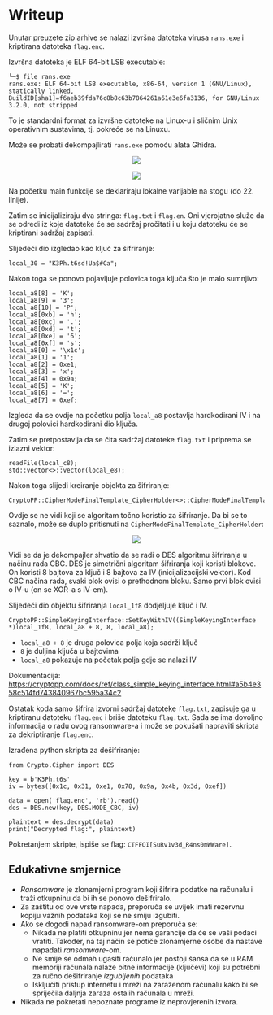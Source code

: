 # Writeup

Unutar preuzete zip arhive se nalazi izvršna datoteka virusa ```rans.exe``` i kriptirana datoteka ```flag.enc```.

Izvršna datoteka je ELF 64-bit LSB executable:
```
└─$ file rans.exe
rans.exe: ELF 64-bit LSB executable, x86-64, version 1 (GNU/Linux), statically linked, BuildID[sha1]=f6aeb39fda76c8b8c63b7864261a61e3e6fa3136, for GNU/Linux 3.2.0, not stripped

```

To je standardni format za izvršne datoteke na Linux-u i sličnim Unix operativnim sustavima, tj. pokreće se na Linuxu.

Može se probati dekompajlirati ```rans.exe``` pomoću alata Ghidra.

<p align="center">
 <a href="https://github.com/user-attachments/assets/c58d74d6-9a28-4bc9-9740-cc070e3ba509?raw=true" target="_blank">
  <img src="https://github.com/user-attachments/assets/c58d74d6-9a28-4bc9-9740-cc070e3ba509"/>
  <a/>
<p/>

<p align="center">
 <a href="https://github.com/user-attachments/assets/cd0d8b9d-4f93-4fb0-9ec8-08af63476ab4?raw=true" target="_blank">
  <img src="https://github.com/user-attachments/assets/cd0d8b9d-4f93-4fb0-9ec8-08af63476ab4"/>
  <a/>
<p/>

Na početku main funkcije se deklariraju lokalne varijable na stogu (do 22. linije).

Zatim se inicijaliziraju dva stringa: ```flag.txt``` i ```flag.en```. Oni vjerojatno služe da se odredi iz koje datoteke će se sadržaj pročitati i u koju datoteku će se kriptirani sadržaj zapisati.

Slijedeći dio izgledao kao ključ za šifriranje:

```
local_30 = "K3Ph.t6sd!Ua$#Ca";
```

Nakon toga se ponovo pojavljuje polovica toga ključa što je malo sumnjivo:
```
local_a8[8] = 'K';
local_a8[9] = '3';
local_a8[10] = 'P';
local_a8[0xb] = 'h';
local_a8[0xc] = '.';
local_a8[0xd] = 't';
local_a8[0xe] = '6';
local_a8[0xf] = 's';
local_a8[0] = '\x1c';
local_a8[1] = '1';
local_a8[2] = 0xe1;
local_a8[3] = 'x';
local_a8[4] = 0x9a;
local_a8[5] = 'K';
local_a8[6] = '=';
local_a8[7] = 0xef;
```

Izgleda da se ovdje na početku polja ```local_a8``` postavlja hardkodirani IV i na drugoj polovici hardkodirani dio ključa.

Zatim se pretpostavlja da se čita sadržaj datoteke ```flag.txt``` i priprema se izlazni vektor:
```
readFile(local_c8);
std::vector<>::vector(local_e8);
```

Nakon toga slijedi kreiranje objekta za šifriranje:
```
CryptoPP::CipherModeFinalTemplate_CipherHolder<>::CipherModeFinalTemplate_CipherHolder(local_1f8);
```

Ovdje se ne vidi koji se algoritam točno koristio za šifriranje. Da bi se to saznalo, može se duplo pritisnuti na ```CipherModeFinalTemplate_CipherHolder```:

<p align="center">
 <a href="https://github.com/user-attachments/assets/051d66a7-5f1f-4998-9e99-d02078fe1556?raw=true" target="_blank">
  <img src="https://github.com/user-attachments/assets/051d66a7-5f1f-4998-9e99-d02078fe1556"/>
  <a/>
<p/>

Vidi se da je dekompajler shvatio da se radi o DES algoritmu šifriranja u načinu rada CBC.
DES je simetrični algoritam šifriranja koji koristi blokove. On koristi 8 bajtova za ključ i 8 bajtova za IV (inicijalizacijski vektor).
Kod CBC načina rada, svaki blok ovisi o prethodnom bloku. Samo prvi blok ovisi o IV-u (on se XOR-a s IV-em).


Slijedeći dio objektu šifriranja ```local_1f8``` dodjeljuje ključ i IV.

```
CryptoPP::SimpleKeyingInterface::SetKeyWithIV((SimpleKeyingInterface *)local_1f8, local_a8 + 8, 8, local_a8);
```

 - ```local_a8 + 8``` je druga polovica polja koja sadrži ključ
 - ```8``` je duljina ključa u bajtovima
 - ```local_a8``` pokazuje na početak polja gdje se nalazi IV


Dokumentacija: https://cryptopp.com/docs/ref/class_simple_keying_interface.html#a5b4e358c514fd743840967bc595a34c2

Ostatak koda samo šifrira izvorni sadržaj datoteke ```flag.txt```, zapisuje ga u kriptiranu datoteku ```flag.enc``` i briše datoteku ```flag.txt```. Sada se ima dovoljno informacija o radu ovog ransomware-a i može se pokušati napraviti skripta za dekriptiranje ```flag.enc```. 

Izrađena python skripta za dešifriranje:
```
from Crypto.Cipher import DES

key = b'K3Ph.t6s'
iv = bytes([0x1c, 0x31, 0xe1, 0x78, 0x9a, 0x4b, 0x3d, 0xef])

data = open('flag.enc', 'rb').read()
des = DES.new(key, DES.MODE_CBC, iv)

plaintext = des.decrypt(data)
print("Decrypted flag:", plaintext)
```

Pokretanjem skripte, ispiše se flag: ```CTFFOI[SuRv1v3d_R4ns0mWWare]```.

## Edukativne smjernice
- _Ransomware_ je zlonamjerni program koji šifrira podatke na računalu i traži otkupninu da bi ih se ponovo dešifriralo.
- Za zaštitu od ove vrste napada, preporuča se uvijek imati rezervnu kopiju važnih podataka koji se ne smiju izgubiti.
- Ako se dogodi napad ransomware-om preporuča se:
  - Nikada ne platiti otkupninu jer nema garancije da će se vaši podaci vratiti. Također, na taj način se potiče zlonamjerne osobe da nastave napadati _ransomware_-om.
  - Ne smije se odmah ugasiti računalo jer postoji šansa da se u RAM memoriji računala nalaze bitne informacije (ključevi) koji su potrebni za ručno dešifriranje _izgubljenih_ podataka
  - Isključiti pristup internetu i mreži na zaraženom računalu kako bi se spriječila daljnja zaraza ostalih računala u mreži.
- Nikada ne pokretati nepoznate programe iz neprovjerenih izvora.



